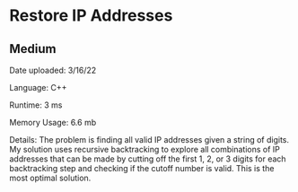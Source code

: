 
# Restore IP Addresses

## Medium

Date uploaded: 3/16/22

Language: C++

Runtime: 3 ms

Memory Usage: 6.6 mb

Details: The problem is finding all valid IP addresses given a string of digits. My solution uses recursive backtracking to explore all combinations of IP addresses that can be made by cutting off the first 1, 2, or 3 digits for each backtracking step and checking if the cutoff number is valid. This is the most optimal solution.

